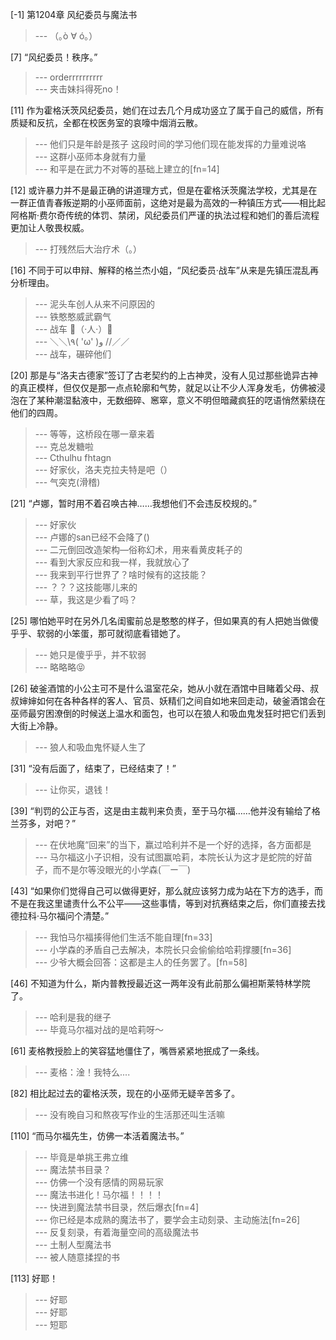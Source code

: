 
[-1] 第1204章 风纪委员与魔法书
>--- （｡ò ∀ ó｡）<br>

[7] “风纪委员！秩序。”
>--- orderrrrrrrrrr<br>
>--- 夹击妹抖得死no！<br>

[11] 作为霍格沃茨风纪委员，她们在过去几个月成功竖立了属于自己的威信，所有质疑和反抗，全都在校医务室的哀嚎中烟消云散。
>--- 他们只是年龄是孩子  这段时间的学习他们现在能发挥的力量难说咯<br>
>--- 这群小巫师本身就有力量<br>
>--- 和平是在武力不对等的基础上建立的[fn=14]<br>

[12] 或许暴力并不是最正确的讲道理方式，但是在霍格沃茨魔法学校，尤其是在一群正值青春叛逆期的小巫师面前，这绝对是最为高效的一种镇压方式——相比起阿格斯·费尔奇传统的体罚、禁闭，风纪委员们严谨的执法过程和她们的善后流程更加让人敬畏权威。
>--- 打残然后大治疗术（。）<br>

[16] 不同于可以申辩、解释的格兰杰小姐，“风纪委员·战车”从来是先镇压混乱再分析理由。
>--- 泥头车创人从来不问原因的<br>
>--- 铁憨憨威武霸气<br>
>--- 战车
💪（·人·）🤜<br>
>--- ＼＼\\٩( 'ω' )و //／／<br>
>--- 战车，碾碎他们<br>

[20] 那是与“洛夫古德家”签订了古老契约的上古神灵，没有人见过那些诡异古神的真正模样，但仅仅是那一点点轮廓和气势，就足以让不少人浑身发毛，仿佛被浸泡在了某种潮湿黏液中，无数细碎、窸窣，意义不明但暗藏疯狂的呓语悄然萦绕在他们的四周。
>--- 等等，这桥段在哪一章来着<br>
>--- 克总发糖啦<br>
>--- Cthulhu fhtagn<br>
>--- 好家伙，洛夫克拉夫特是吧（）<br>
>--- 气突克(滑稽)<br>

[21] “卢娜，暂时用不着召唤古神……我想他们不会违反校规的。”
>--- 好家伙<br>
>--- 卢娜的san已经不会降了()<br>
>--- 二元倒回改造架构—俗称幻术，用来看黄皮耗子的<br>
>--- 看到大家反应和我一样，我就放心了<br>
>--- 我来到平行世界了？啥时候有的这技能？<br>
>--- ？？？这技能哪儿来的<br>
>--- 草，我这是少看了吗？<br>

[25] 哪怕她平时在另外几名闺蜜前总是憨憨的样子，但如果真的有人把她当做傻乎乎、软弱的小笨蛋，那可就彻底看错她了。
>--- 她只是傻乎乎，并不软弱<br>
>--- 略略略😝<br>

[26] 破釜酒馆的小公主可不是什么温室花朵，她从小就在酒馆中目睹着父母、叔叔婶婶如何在各种各样的客人、官员、妖精们之间自如地来回走动，破釜酒馆会在巫师最穷困潦倒的时候送上温水和面包，也可以在狼人和吸血鬼发狂时把它们丢到大街上冷静。
>--- 狼人和吸血鬼怀疑人生了<br>

[31] “没有后面了，结束了，已经结束了！”
>--- 让你买，退钱！<br>

[39] “判罚的公正与否，这是由主裁判来负责，至于马尔福……他并没有输给了格兰芬多，对吧？”
>--- 在伏地魔“回来”的当下，赢过哈利并不是一个好的选择，各方面都是<br>
>--- 马尔福这小子识相，没有试图赢哈莉，本院长认为这才是蛇院的好苗子，而不是尔等没眼光的小学森(￣ー￣)<br>

[43] “如果你们觉得自己可以做得更好，那么就应该努力成为站在下方的选手，而不是在我这里谴责什么不公平——这些事情，等到对抗赛结束之后，你们直接去找德拉科·马尔福问个清楚。”
>--- 我怕马尔福揍得他们生活不能自理[fn=33]<br>
>--- 小学森的矛盾自己去解决，本院长只会偷偷给哈莉撑腰[fn=36]<br>
>--- 少爷大概会回答：这都是主人的任务罢了。[fn=58]<br>

[46] 不知道为什么，斯内普教授最近这一两年没有此前那么偏袒斯莱特林学院了。
>--- 哈利是我的继子<br>
>--- 毕竟马尔福对战的是哈莉呀～<br>

[61] 麦格教授脸上的笑容猛地僵住了，嘴唇紧紧地抿成了一条线。
>--- 麦格：淦！我特么....<br>

[82] 相比起过去的霍格沃茨，现在的小巫师无疑辛苦多了。
>--- 没有晚自习和熬夜写作业的生活那还叫生活嘛<br>

[110] “而马尔福先生，仿佛一本活着魔法书。”
>--- 毕竟是单挑王弗立维<br>
>--- 魔法禁书目录？<br>
>--- 仿佛一个没有感情的网易玩家<br>
>--- 魔法书进化！马尔福！！！！<br>
>--- 快进到魔法禁书目录，然后爆衣[fn=4]<br>
>--- 你已经是本成熟的魔法书了，要学会主动刻录、主动施法[fn=26]<br>
>--- 反复刻录，有着海量空间的高级魔法书<br>
>--- 土制人型魔法书<br>
>--- 被人随意揉捏的书<br>

[113] 好耶！
>--- 好耶<br>
>--- 好耶<br>
>--- 短耶<br>
